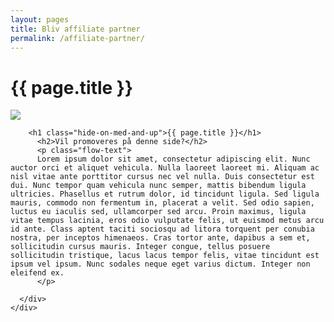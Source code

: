 ```yaml
---
layout: pages
title: Bliv affiliate partner
permalink: /affiliate-partner/
---
```

<main>
  <h1>{{ page.title }}</h1>
  <div class="dot-matrix"></div>
  <div class="page_header parallax-zoom-blur">
    <img src="{{ "/assets/img/02.jpg" | prepend: site.baseurl }}">
  </div>

  <div class="page_wrapper">
    <div class="container">
      <div class="row">

        <h1 class="hide-on-med-and-up">{{ page.title }}</h1>
          <h2>Vil promoveres på denne side?</h2>
          <p class="flow-text">
          Lorem ipsum dolor sit amet, consectetur adipiscing elit. Nunc auctor orci et aliquet vehicula. Nulla laoreet laoreet mi. Aliquam ac nisl vitae ante porttitor cursus nec vel nulla. Duis consectetur est dui. Nunc tempor quam vehicula nunc semper, mattis bibendum ligula ultricies. Phasellus et rutrum dolor, id tincidunt ligula. Sed ligula mauris, commodo non fermentum in, placerat a velit. Sed odio sapien, luctus eu iaculis sed, ullamcorper sed arcu. Proin maximus, ligula vitae tempus lacinia, eros odio vulputate felis, ut euismod metus arcu id ante. Class aptent taciti sociosqu ad litora torquent per conubia nostra, per inceptos himenaeos. Cras tortor ante, dapibus a sem et, sollicitudin cursus mauris. Integer congue, tellus posuere sollicitudin tristique, lacus lacus tempor felis, vitae tincidunt est ipsum vel ipsum. Nunc sodales neque eget varius dictum. Integer non eleifend ex.
          </p>

      </div>
    </div>
  </div>
</main>
